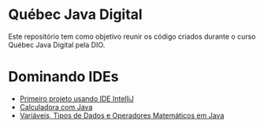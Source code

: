 # Québec Java Digital
Este repositório tem como objetivo reunir os código criados durante o curso Québec Java Digital pela DIO.

# Dominando IDEs
* [Primeiro projeto usando IDE IntelliJ](https://github.com/ninapalmadev/DIO-primeiro-projeto-com-IntelliJ-)
* [Calculadora com Java](https://github.com/ninapalmadev/DIO.dominando-ides)
* [Variáveis, Tipos de Dados e Operadores Matemáticos em Java](https://github.com/ninapalmadev/DIO-variaveis-dados-e-operadores-JAVA)
